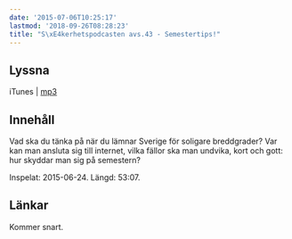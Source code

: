 ```yaml
---
date: '2015-07-06T10:25:17'
lastmod: '2018-09-26T08:28:23'
title: "S\xE4kerhetspodcasten avs.43 - Semestertips!"
---
```

## Lyssna

iTunes \| [mp3](http://traffic.libsyn.com/sakerhetspodcasten/semestertips.mp3)

## Innehåll
Vad ska du tänka på när du lämnar Sverige för soligare breddgrader? Var kan man ansluta
sig till internet, vilka fällor ska man undvika, kort och gott: hur skyddar man sig på semestern?

Inspelat: 2015-06-24. Längd: 53:07.

## Länkar

Kommer snart.

